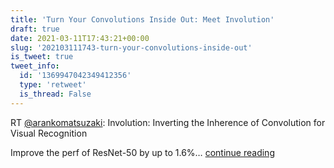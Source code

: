 ```yaml
---
title: 'Turn Your Convolutions Inside Out: Meet Involution'
draft: true
date: 2021-03-11T17:43:21+00:00
slug: '202103111743-turn-your-convolutions-inside-out'
is_tweet: true
tweet_info:
  id: '1369947042349412356'
  type: 'retweet'
  is_thread: False
---
```




RT [@arankomatsuzaki](https://x.com/arankomatsuzaki): Involution: Inverting the Inherence of Convolution for Visual Recognition

Improve the perf of ResNet-50 by up to 1.6%… [continue reading](https://x.com/sytelus/status/1369947042349412356)
